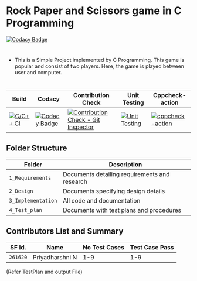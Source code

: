 # Rock Paper and Scissors game in C Programming

[![Codacy Badge](https://app.codacy.com/project/badge/Grade/e217bddae1a9436d8a9946c5a17fc4e4)](https://www.codacy.com/gh/Priyadharshni05/MiniProject_RockPaperScissor/dashboard?utm_source=github.com&amp;utm_medium=referral&amp;utm_content=Priyadharshni05/MiniProject_RockPaperScissor&amp;utm_campaign=Badge_Grade)
#
*   This is a Simple Project implemented by C Programming. This game is popular and consist of two players. Here, the game is played between user and computer.
#

Build     | Codacy   | Contribution Check | Unit Testing | Cppcheck-action |
----------|----------|--------------------|--------------|-----------------|
[![C/C++ CI](https://github.com/Priyadharshni05/MiniProject_RockPaperScissor/actions/workflows/c-build.yml/badge.svg)](https://github.com/Priyadharshni05/MiniProject_RockPaperScissor/actions/workflows/c-build.yml)|[![Codacy Badge](https://app.codacy.com/project/badge/Grade/e217bddae1a9436d8a9946c5a17fc4e4)](https://www.codacy.com/gh/Priyadharshni05/MiniProject_RockPaperScissor/dashboard?utm_source=github.com&amp;utm_medium=referral&amp;utm_content=Priyadharshni05/MiniProject_RockPaperScissor&amp;utm_campaign=Badge_Grade)|[![Contribution Check - Git Inspector](https://github.com/Priyadharshni05/MiniProject_RockPaperScissor/actions/workflows/gitinspector.yml/badge.svg)](https://github.com/Priyadharshni05/MiniProject_RockPaperScissor/actions/workflows/gitinspector.yml)|[![Unit Testing](https://github.com/Priyadharshni05/MiniProject_RockPaperScissor/actions/workflows/unit-test.yml/badge.svg)](https://github.com/Priyadharshni05/MiniProject_RockPaperScissor/actions/workflows/unit-test.yml)|[![cppcheck-action](https://github.com/Priyadharshni05/MiniProject_RockPaperScissor/actions/workflows/cppcheck.yml/badge.svg)](https://github.com/Priyadharshni05/MiniProject_RockPaperScissor/actions/workflows/cppcheck.yml)

## Folder Structure
Folder             | Description
-------------------| -----------------------------------------
`1_Requirements`   | Documents detailing requirements and research
`2_Design`         | Documents specifying design details
`3_Implementation` | All code and documentation
`4_Test_plan`      | Documents with test plans and procedures

## Contributors List and Summary

SF Id.   |  Name             | No Test Cases |Test Case Pass |
---------|-------------------|---------------|---------------|
`261620` | Priyadharshni N   |  1-9          | 1-9           |


(Refer TestPlan and output File)




